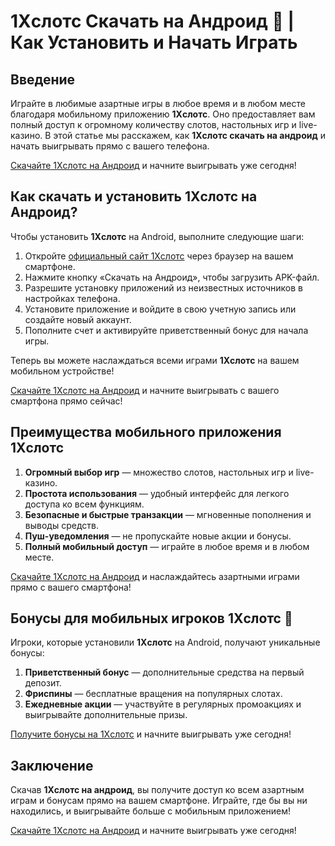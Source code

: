 # 1Xслотс Скачать на Андроид 📲 | Как Установить и Начать Играть

## Введение

Играйте в любимые азартные игры в любое время и в любом месте благодаря мобильному приложению **1Xслотс**. Оно предоставляет вам полный доступ к огромному количеству слотов, настольных игр и live-казино. В этой статье мы расскажем, как **1Xслотс скачать на андроид** и начать выигрывать прямо с вашего телефона.

[Скачайте 1Xслотс на Андроид](https://brandplay.link/hSB1khtr) и начните выигрывать уже сегодня!

## Как скачать и установить 1Xслотс на Андроид?

Чтобы установить **1Xслотс** на Android, выполните следующие шаги:

1. Откройте [официальный сайт 1Xслотс](https://brandplay.link/hSB1khtr) через браузер на вашем смартфоне.
2. Нажмите кнопку «Скачать на Андроид», чтобы загрузить APK-файл.
3. Разрешите установку приложений из неизвестных источников в настройках телефона.
4. Установите приложение и войдите в свою учетную запись или создайте новый аккаунт.
5. Пополните счет и активируйте приветственный бонус для начала игры.

Теперь вы можете наслаждаться всеми играми **1Xслотс** на вашем мобильном устройстве!

[Скачайте 1Xслотс на Андроид](https://brandplay.link/hSB1khtr) и начните выигрывать с вашего смартфона прямо сейчас!

## Преимущества мобильного приложения 1Xслотс

1. **Огромный выбор игр** — множество слотов, настольных игр и live-казино.
2. **Простота использования** — удобный интерфейс для легкого доступа ко всем функциям.
3. **Безопасные и быстрые транзакции** — мгновенные пополнения и выводы средств.
4. **Пуш-уведомления** — не пропускайте новые акции и бонусы.
5. **Полный мобильный доступ** — играйте в любое время и в любом месте.

[Скачайте 1Xслотс на Андроид](https://brandplay.link/hSB1khtr) и наслаждайтесь азартными играми прямо с вашего смартфона!

## Бонусы для мобильных игроков 1Xслотс 🎁

Игроки, которые установили **1Xслотс** на Android, получают уникальные бонусы:

1. **Приветственный бонус** — дополнительные средства на первый депозит.
2. **Фриспины** — бесплатные вращения на популярных слотах.
3. **Ежедневные акции** — участвуйте в регулярных промоакциях и выигрывайте дополнительные призы.

[Получите бонусы на 1Xслотс](https://brandplay.link/hSB1khtr) и начните выигрывать уже сегодня!

## Заключение

Скачав **1Xслотс на андроид**, вы получите доступ ко всем азартным играм и бонусам прямо на вашем смартфоне. Играйте, где бы вы ни находились, и выигрывайте больше с мобильным приложением!

[Скачайте 1Xслотс на Андроид](https://brandplay.link/hSB1khtr) и начните выигрывать уже сегодня!
